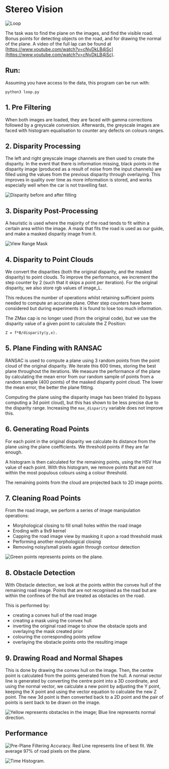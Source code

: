 # Stereo Vision

![Loop](media/stereovision.gif)

The task was to find the plane on the images, and find the visible road. Bonus points for detecting objects on the road, and for drawing the normal of the plane. A video of the full lap can be found at [https://www.youtube.com/watch?v=cNyDkLB4jSc](https://www.youtube.com/watch?v=cNyDkLB4jSc).

## Run:

Assuming you have access to the data, this program can be run with:

    python3 loop.py

## 1. Pre Filtering
When both images are loaded, they are faced with gamma corrections followed by a greyscale conversion. Afterwards, the greyscale images are  faced with histogram equalisation to counter any defects on colours ranges.

## 2. Disparity Processing

The left and right greyscale image channels are then used to create the disparity. In the event that there is information missing, black points in the disparity image (produced as a result of noise from the input channels) are filled using the values from the previous disparity through overlaying. This improves in quality over time as more information is stored, and works especially well when the car is not travelling fast. 

![Disparity before and after filling](report_images/disparity.png "Optional title")

## 3. Disparity Post-Processing
A heuristic is used where the majority of the road tends to fit within a certain area within the image. A mask that fits the road is used as our guide, and make a masked disparity image from it.

![View Range Mask](report_images/viewrange.png)

## 4. Disparity to Point Clouds
We convert the disparities (both the original disparity, and the masked disparity) to point clouds. To improve the performance, we increment the step counter by 2 (such that it skips a point per iteration). For the original disparity, we also store rgb values of image_L.

This reduces the number of operations whilst retaining sufficient points needed to compute an accurate plane. Other step counters have been considered but during experiments it is found to lose too much information.

The ZMax cap is no longer used (from the original code), but we use the disparity value of a given point to calculate the Z Position:

`Z = f*B/disparity(y,x).`

## 5. Plane Finding with RANSAC

RANSAC is used to compute a plane using 3 random points from the point cloud of the original disparity. We iterate this 600 times, storing the best plane throughout the iterations. We measure the performance of the plane by calculating the mean error from our random sample of points from a random sample (400 points) of the masked disparity point cloud. The lower the mean error, the better the plane fitting.

Computing the plane using the disparity image has been trialed (to bypass computing a 3d point cloud), but this has shown to be less precise due to the disparity range. Increasing the `max_disparity` variable does not improve this. 

## 6. Generating Road Points

For each point in the original disparity we calculate its distance from the plane using the plane coefficients. We threshold points if they are far enough.

A histogram is then calculated for the remaining points, using the HSV Hue value of each point. With this histogram, we remove points that are not within the most populous colours using a colour threshold.

The remaining points from the cloud are projected back to 2D image points.

## 7. Cleaning Road Points

From the road image, we perform a series of image manipulation operations:
- Morphological closing to fill small holes within the road image
- Eroding with a 9x9 kernel
- Capping the road image view by masking it upon a road threshold mask
- Performing another morphological closing
- Removing noisy/small pixels again through contour detection

![Green points represents points on the plane.](report_images/roadpoints.png "Road Points")

## 8. Obstacle Detection

With Obstacle detection, we look at the points within the convex hull of the remaining road image. Points that are not recognised as the road but are within the confines of the hull are treated as obstacles on the road.

This is performed by:
- creating a convex hull of the road image
- creating a mask using the convex hull
- inverting the original road image to show the obstacle spots and overlaying the mask created prior
- colouring the corresponding points yellow
- overlaying the obstacle points onto the resulting image

## 9. Drawing Road and Normal Shapes

This is done by drawing the convex hull on the image. Then, the centre point is calculated from the points generated from the hull. A normal vector line is generated by converting the centre point into a 3D coordinate, and using the normal vector, we calculate a new point by adjusting the Y point, keeping the X point and using the vector equation to calculate the new Z point. The new 3d point is then converted back to a 2D point and the pair of points is sent back to be drawn on the image.

![Yellow represents obstacles in the image; Blue line represents normal direction.](report_images/obstacles2.png "Road Points")

## Performance

![Pre-Plane Filtering Accuracy. Red Line represents line of best fit. We average 97% of road pixels on the plane.](report_images/pre_filtering_accuracy.png "Pre-Plane Filtering Accuracy")

![Time Histogram.](report_images/time_histogram.png "Time Histogram")
